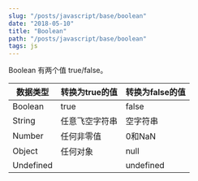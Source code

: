 ```yaml
---
slug: "/posts/javascript/base/boolean"
date: "2018-05-10"
title: "Boolean"
path: "/posts/javascript/base/boolean"
tags: js
---
```

Boolean 有两个值 true/false。

| 数据类型  | 转换为true的值 | 转换为false的值 |
| --------- | -------------- | --------------- |
| Boolean   | true           | false           |
| String    | 任意飞空字符串 | 空字符串        |
| Number    | 任何非零值     | 0和NaN          |
| Object    | 任何对象       | null            |
| Undefined |                | undefined       |